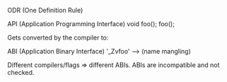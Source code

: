 ODR (One Definition Rule)

API (Application Programming Interface)
    void foo();
    foo();

Gets converted by the compiler to:

ABI (Application Binary Interface)
    '_Zvfoo' --> 
    (name mangling)

Different compilers/flags => different ABIs.
ABIs are incompatible and not checked.
